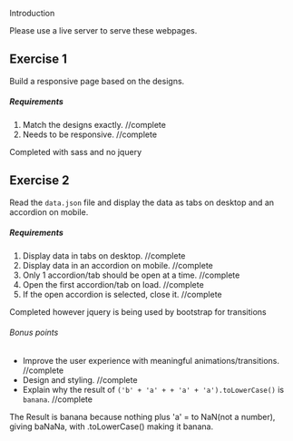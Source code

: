 Introduction

Please use a live server to serve these webpages.

Exercise 1
---
Build a responsive page based on the designs.

##### Requirements
1. Match the designs exactly.   //complete
2. Needs to be responsive.      //complete

Completed with sass and no jquery

Exercise 2
---
Read the `data.json` file and display the data as tabs on desktop and an accordion on mobile.

##### Requirements
1. Display data in tabs on desktop.     //complete
2. Display data in an accordion on mobile.      //complete
3. Only 1 accordion/tab should be open at a time.     //complete
4. Open the first accordion/tab on load.      //complete
5. If the open accordion is selected, close it.     //complete

Completed however jquery is being used by bootstrap for transitions

###### Bonus points
* Improve the user experience with meaningful animations/transitions.         //complete
* Design and styling.   //complete
* Explain why the result of `('b' + 'a' + + 'a' + 'a').toLowerCase()` is `banana`.    //complete

The Result is banana because nothing plus 'a' = to NaN(not a number), giving baNaNa, with .toLowerCase() making it banana.
